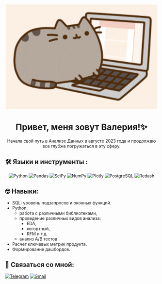 <div align="center">
<img src="https://github.com/ValeriaGlushkova/ValeriaGlushkova/blob/main/giphy.gif" width='500'/>
</div>
<div align="center">

# Привет, меня зовут Валерия!✨ 
</div>
<div align="center">
Начала свой путь в Анализе Данных в августе 2023 года и продолжаю все глубже погружаться в эту сферу.
</div>

## 🛠️ Языки и инструменты :
<div align="center">

![Python](https://img.shields.io/badge/python-3670A0?style=for-the-badge&logo=python&logoColor=ffdd54)
![Pandas](https://img.shields.io/badge/pandas-%23150458.svg?style=for-the-badge&logo=pandas&logoColor=white)
![SciPy](https://img.shields.io/badge/SciPy-0b0038?style=for-the-badge&logo=scipy&logoColor=%white)
![NumPy](https://img.shields.io/badge/numpy-0b0038?style=for-the-badge&logo=numpy&logoColor=4c74cc)
![Plotly](https://img.shields.io/badge/Plotly-%233F4F75.svg?style=for-the-badge&logo=plotly&logoColor=white)
![PostgreSQL](https://img.shields.io/badge/postgres-%23316192.svg?style=for-the-badge&logo=postgresql&logoColor=white)
![Redash](https://img.shields.io/badge/redash-white?logo=redash&logoColor=black&style=for-the-badge)

</div>

## 🤓 Навыки:
- SQL: уровень подзапросов и оконных функций.
- Python:
  - работа с различными библиотеками,
  - проведение различных видов анализа:
    - EDA,
    - когортный,
    - RFM и т.д.
  - анализ А/В тестов
- Расчет ключевых метрик продукта.
- Формирование дашбордов.

## 👋 Связаться со мной: 
<a href="">[![Telegram](https://img.shields.io/badge/-Telegram-27A7E7?style=for-the-badge&logo=telegram)](https://t.me/Mindalliri)</a>
<a href="mailto:vglushkova4413@gmail.com">![Gmail](https://img.shields.io/badge/Gmail-D14836?style=for-the-badge&logo=gmail&logoColor=white)</a>
  
